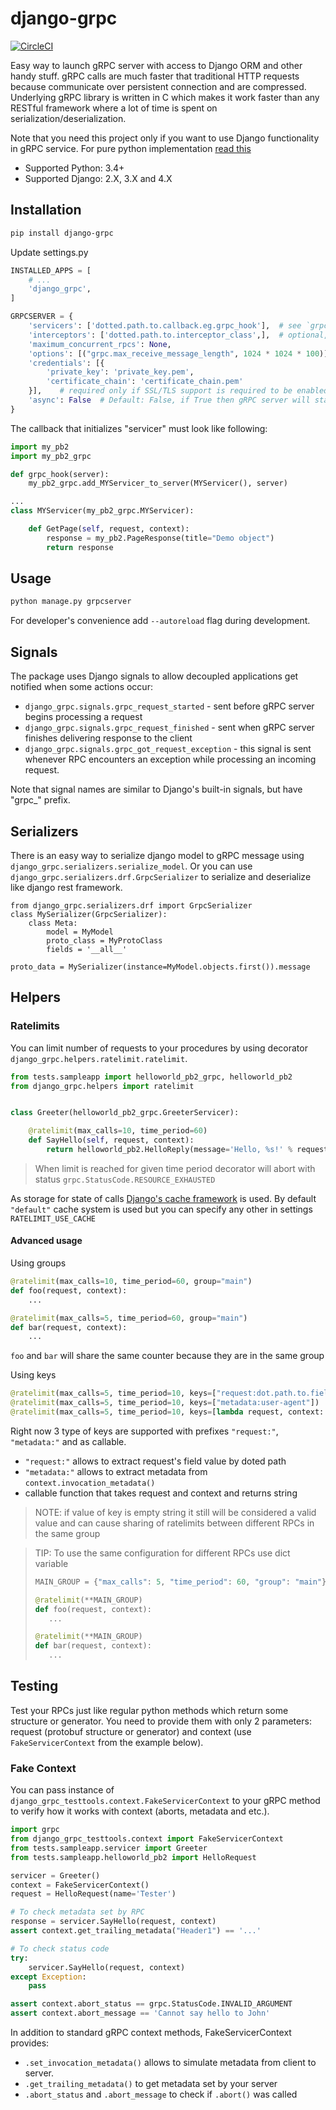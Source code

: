 # django-grpc

[![CircleCI](https://circleci.com/gh/gluk-w/django-grpc.svg?style=svg)](https://circleci.com/gh/gluk-w/django-grpc)

Easy way to launch gRPC server with access to Django ORM and other handy stuff.
gRPC calls are much faster that traditional HTTP requests because communicate over
persistent connection and are compressed. Underlying gRPC library is written in C which
makes it work faster than any RESTful framework where a lot of time is spent on serialization/deserialization.

Note that you need this project only if you want to use Django functionality in gRPC service.
For pure python implementation [read this](https://grpc.io/docs/languages/python/quickstart/)

- Supported Python: 3.4+
- Supported Django: 2.X, 3.X and 4.X

## Installation

```bash
pip install django-grpc
```

Update settings.py

```python
INSTALLED_APPS = [
    # ...
    'django_grpc',
]

GRPCSERVER = {
    'servicers': ['dotted.path.to.callback.eg.grpc_hook'],  # see `grpc_hook()` below
    'interceptors': ['dotted.path.to.interceptor_class',],  # optional, interceprots are similar to middleware in Django
    'maximum_concurrent_rpcs': None,
    'options': [("grpc.max_receive_message_length", 1024 * 1024 * 100)],  # optional, list of key-value pairs to configure the channel. The full list of available channel arguments: https://grpc.github.io/grpc/core/group__grpc__arg__keys.html
    'credentials': [{
        'private_key': 'private_key.pem',
        'certificate_chain': 'certificate_chain.pem'
    }],    # required only if SSL/TLS support is required to be enabled
    'async': False  # Default: False, if True then gRPC server will start in ASYNC mode
}
```

The callback that initializes "servicer" must look like following:

```python
import my_pb2
import my_pb2_grpc

def grpc_hook(server):
    my_pb2_grpc.add_MYServicer_to_server(MYServicer(), server)

...
class MYServicer(my_pb2_grpc.MYServicer):

    def GetPage(self, request, context):
        response = my_pb2.PageResponse(title="Demo object")
        return response
```

## Usage

```bash
python manage.py grpcserver
```

For developer's convenience add `--autoreload` flag during development.

## Signals

The package uses Django signals to allow decoupled applications get notified when some actions occur:

- `django_grpc.signals.grpc_request_started` - sent before gRPC server begins processing a request
- `django_grpc.signals.grpc_request_finished` - sent when gRPC server finishes delivering response to the client
- `django_grpc.signals.grpc_got_request_exception` - this signal is sent whenever RPC encounters an exception while
  processing an incoming request.

Note that signal names are similar to Django's built-in signals, but have "grpc\_" prefix.

## Serializers

There is an easy way to serialize django model to gRPC message using `django_grpc.serializers.serialize_model`.
Or you can use `django_grpc.serializers.drf.GrpcSerializer` to serialize and deserialize like django rest framework.

```
from django_grpc.serializers.drf import GrpcSerializer
class MySerializer(GrpcSerializer):
    class Meta:
        model = MyModel
        proto_class = MyProtoClass
        fields = '__all__'

proto_data = MySerializer(instance=MyModel.objects.first()).message
```

## Helpers

### Ratelimits

You can limit number of requests to your procedures by using decorator `django_grpc.helpers.ratelimit.ratelimit`.

```python
from tests.sampleapp import helloworld_pb2_grpc, helloworld_pb2
from django_grpc.helpers import ratelimit


class Greeter(helloworld_pb2_grpc.GreeterServicer):

    @ratelimit(max_calls=10, time_period=60)
    def SayHello(self, request, context):
        return helloworld_pb2.HelloReply(message='Hello, %s!' % request.name)
```

> When limit is reached for given time period decorator will abort with status `grpc.StatusCode.RESOURCE_EXHAUSTED`

As storage for state of calls [Django's cache framework](https://docs.djangoproject.com/en/4.0/topics/cache/#django-s-cache-framework)
is used. By default `"default"` cache system is used but you can specify any other in settings `RATELIMIT_USE_CACHE`

#### Advanced usage

Using groups

```python
@ratelimit(max_calls=10, time_period=60, group="main")
def foo(request, context):
    ...

@ratelimit(max_calls=5, time_period=60, group="main")
def bar(request, context):
    ...
```

`foo` and `bar` will share the same counter because they are in the same group

Using keys

```python
@ratelimit(max_calls=5, time_period=10, keys=["request:dot.path.to.field"])
@ratelimit(max_calls=5, time_period=10, keys=["metadata:user-agent"])
@ratelimit(max_calls=5, time_period=10, keys=[lambda request, context: context.peer()])
```

Right now 3 type of keys are supported with prefixes `"request:"`, `"metadata:"` and as callable.

- `"request:"` allows to extract request's field value by doted path
- `"metadata:"` allows to extract metadata from `context.invocation_metadata()`
- callable function that takes request and context and returns string

> NOTE: if value of key is empty string it still will be considered a valid value
> and can cause sharing of ratelimits between different RPCs in the same group

> TIP: To use the same configuration for different RPCs use dict variable
>
> ```python
> MAIN_GROUP = {"max_calls": 5, "time_period": 60, "group": "main"}
>
> @ratelimit(**MAIN_GROUP)
> def foo(request, context):
>    ...
>
> @ratelimit(**MAIN_GROUP)
> def bar(request, context):
>    ...
> ```

## Testing

Test your RPCs just like regular python methods which return some
structure or generator. You need to provide them with only 2 parameters:
request (protobuf structure or generator) and context (use `FakeServicerContext` from the example below).

### Fake Context

You can pass instance of `django_grpc_testtools.context.FakeServicerContext` to your gRPC method
to verify how it works with context (aborts, metadata and etc.).

```python
import grpc
from django_grpc_testtools.context import FakeServicerContext
from tests.sampleapp.servicer import Greeter
from tests.sampleapp.helloworld_pb2 import HelloRequest

servicer = Greeter()
context = FakeServicerContext()
request = HelloRequest(name='Tester')

# To check metadata set by RPC
response = servicer.SayHello(request, context)
assert context.get_trailing_metadata("Header1") == '...'

# To check status code
try:
    servicer.SayHello(request, context)
except Exception:
    pass

assert context.abort_status == grpc.StatusCode.INVALID_ARGUMENT
assert context.abort_message == 'Cannot say hello to John'
```

In addition to standard gRPC context methods, FakeServicerContext provides:

- `.set_invocation_metadata()` allows to simulate metadata from client to server.
- `.get_trailing_metadata()` to get metadata set by your server
- `.abort_status` and `.abort_message` to check if `.abort()` was called
